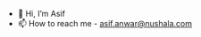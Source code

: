- 👋 Hi, I’m Asif
- 📫 How to reach me - asif.anwar@nushala.com

<!---
asifnushala/asifnushala is a ✨ special ✨ repository because its `README.md` (this file) appears on your GitHub profile.
You can click the Preview link to take a look at your changes.
--->
